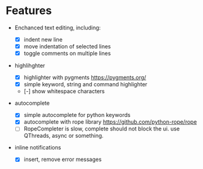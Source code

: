 # Features
- Enchanced text editing, including: 
  - [x] indent new line
  - [x] move indentation of selected lines
  - [x] toggle comments on multiple lines

- highlihghter
  - [x] highlighter with pygments <https://pygments.org/>
  - [x] simple keyword, string and command highlighter
  - [-] show whitespace characters

- autocomplete
  - [x] simple autocomplete for python keywords
  - [x] autocomplete with rope library <https://github.com/python-rope/rope>
  - [ ] RopeCompleter is slow, complete should not block the ui. use QThreads, async or something.
- inline notifications
  - [x] insert, remove error messages


